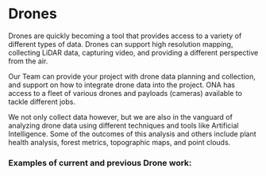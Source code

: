# Drones

Drones are quickly becoming a tool that provides access to a variety of different types of data. Drones can support high resolution mapping, collecting LiDAR data, capturing video, and providing a different perspective from the air. 

Our Team can provide your project with drone data planning and collection, and support on how to integrate drone data into the project. ONA has access to a fleet of various drones and payloads (cameras) available to tackle different jobs. 

We not only collect data however, but we are also in the vanguard of analyzing drone data using different techniques and tools like Artificial Intelligence. Some of the outcomes of this analysis and others include plant health analysis, forest metrics, topographic maps, and point clouds. 

### Examples of current and previous Drone work: